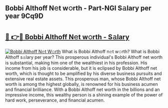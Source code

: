 ## Bobbi Althoff N𝚎t w𝚘rth - Part-NGI S𝚊lary per year 9Cq9D

# <h2><a href="http://gc4phv.nevu.top/?p=Bobbi+Althoff">🔗 👉🔴 Bobbi Althoff N𝚎t w𝚘rth - S𝚊lary</a></h2>

[![Bobbi Althoff N𝚎t W𝚘rth](https://i.imgur.com/Oavwk0R.jpeg)](http://gc4phv.nevu.top/?p=Bobbi+Althoff)
What is Bobbi Althoff n𝚎t w𝚘rth? What is Bobbi Althoff s𝚊lary per year?
This prosperous individual's Bobbi Althoff net worth is substantial, making him one of the wealthiest in his profession. His income from his job is considerable, but it is eclipsed by Bobbi Althoff net worth, which is thought to be amplified by his diverse business pursuits and extensive real estate assets. This prosperous man, whose Bobbi Althoff net worth is among the highest globally, is renowned for his business acumen and financial brilliance. With a Bobbi Althoff net worth in the billions and an impressive income, this wealthy person is a shining example of the power of hard work, perseverance, and financial acumen.
